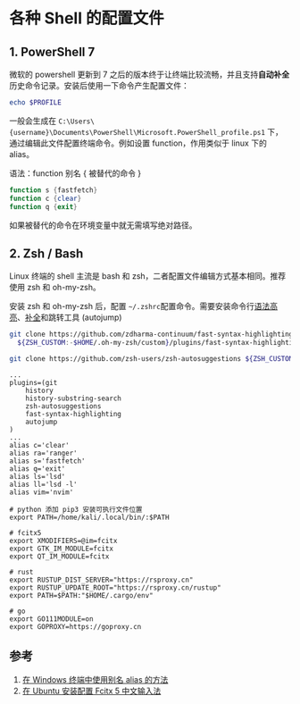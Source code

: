 # 各种 Shell 的配置文件


## 1. PowerShell 7

微软的 powershell 更新到 7 之后的版本终于让终端比较流畅，并且支持**自动补全**历史命令记录。安装后使用一下命令产生配置文件：

```powershell
echo $PROFILE
```

一般会生成在 `C:\Users\{username}\Documents\PowerShell\Microsoft.PowerShell_profile.ps1` 下，通过编辑此文件配置终端命令。例如设置 function，作用类似于 linux 下的 alias。

语法：function 别名 { 被替代的命令 }

```powershell
function s {fastfetch}
function c {clear}
function q {exit}
```

如果被替代的命令在环境变量中就无需填写绝对路径。

## 2. Zsh / Bash

Linux 终端的 shell 主流是 bash 和 zsh，二者配置文件编辑方式基本相同。推荐使用 zsh 和 oh-my-zsh。

安装 zsh 和 oh-my-zsh 后，配置 `~/.zshrc`配置命令。需要安装命令行[语法高亮](https://github.com/zdharma-continuum/fast-syntax-highlighting)、[补全](https://github.com/zsh-users/zsh-autosuggestions)和跳转工具 (autojump)

```bash
git clone https://github.com/zdharma-continuum/fast-syntax-highlighting.git \
  ${ZSH_CUSTOM:-$HOME/.oh-my-zsh/custom}/plugins/fast-syntax-highlighting

git clone https://github.com/zsh-users/zsh-autosuggestions ${ZSH_CUSTOM:-~/.oh-my-zsh/custom}/plugins/zsh-autosuggestions
```

```shell
...
plugins=(git
	history
    history-substring-search
	zsh-autosuggestions
	fast-syntax-highlighting
	autojump
)
...
alias c='clear'
alias ra='ranger'
alias s='fastfetch'
alias q='exit'
alias ls='lsd'
alias ll='lsd -l'
alias vim='nvim'

# python 添加 pip3 安装可执行文件位置
export PATH=/home/kali/.local/bin/:$PATH

# fcitx5
export XMODIFIERS=@im=fcitx
export GTK_IM_MODULE=fcitx
export QT_IM_MODULE=fcitx

# rust
export RUSTUP_DIST_SERVER="https://rsproxy.cn"
export RUSTUP_UPDATE_ROOT="https://rsproxy.cn/rustup"
export PATH=$PATH:"$HOME/.cargo/env"

# go 
export GO111MODULE=on
export GOPROXY=https://goproxy.cn
```

## 参考

1. [在 Windows 终端中使用别名 alias 的方法](http://z6b.cn/K69a4)
2. [在 Ubuntu 安装配置 Fcitx 5 中文输入法](https://muzing.top/posts/3fc249cf/)
